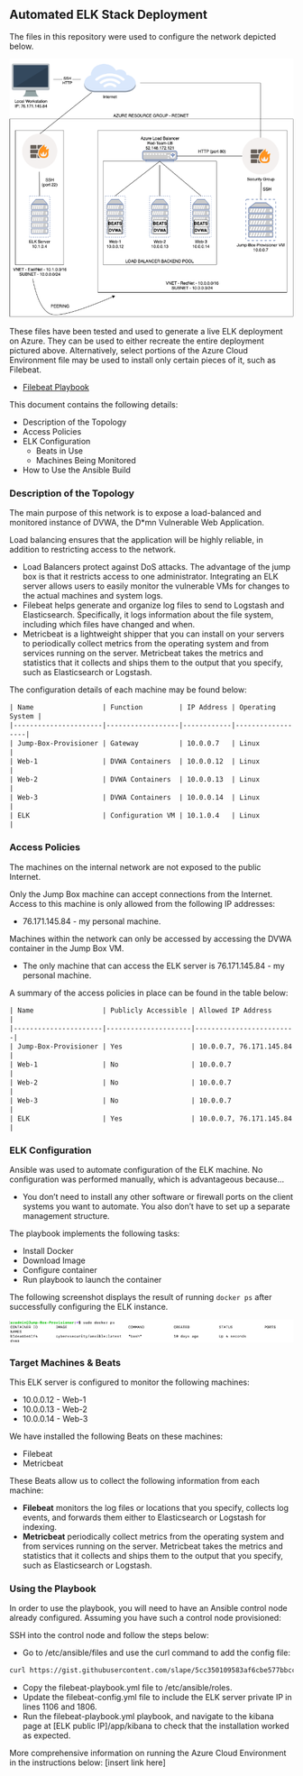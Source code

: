## Automated ELK Stack Deployment

The files in this repository were used to configure the network depicted below.

![](https://github.com/criscollazos/cybersecurity-project-1/blob/master/images/CloudEnvironmentDiagram.png)

These files have been tested and used to generate a live ELK deployment on Azure. They can be used to either recreate the entire deployment pictured above. Alternatively, select portions of the Azure Cloud Environment file may be used to install only certain pieces of it, such as Filebeat.

- [Filebeat Playbook](https://docs.google.com/document/d/1S2LgjGciTTl0bK_UiOZvN9lrxe_xjGEiNXbkhwpDAl0/edit?usp=sharing)

This document contains the following details:
- Description of the Topology
- Access Policies
- ELK Configuration
  - Beats in Use
  - Machines Being Monitored
- How to Use the Ansible Build
### Description of the Topology

The main purpose of this network is to expose a load-balanced and monitored instance of DVWA, the D*mn Vulnerable Web Application.

Load balancing ensures that the application will be highly reliable, in addition to restricting access to the network.
- Load Balancers protect against DoS attacks. The advantage of the jump box is that it restricts access to one administrator.
Integrating an ELK server allows users to easily monitor the vulnerable VMs for changes to the actual machines and system logs.
- Filebeat helps generate and organize log files to send to Logstash and Elasticsearch. Specifically, it logs information about the file system, including which files have changed and when.
- Metricbeat is a lightweight shipper that you can install on your servers to periodically collect metrics from the operating system and from services running on the server. Metricbeat takes the metrics and statistics that it collects and ships them to the output that you specify, such as Elasticsearch or Logstash.

The configuration details of each machine may be found below:
```git
| Name                 | Function         | IP Address | Operating System |
|----------------------|------------------|------------|------------------|
| Jump-Box-Provisioner | Gateway          | 10.0.0.7   | Linux            |
| Web-1                | DVWA Containers  | 10.0.0.12  | Linux            |
| Web-2                | DVWA Containers  | 10.0.0.13  | Linux            |
| Web-3                | DVWA Containers  | 10.0.0.14  | Linux            |
| ELK                  | Configuration VM | 10.1.0.4   | Linux            |
```

### Access Policies

The machines on the internal network are not exposed to the public Internet. 

Only the Jump Box machine can accept connections from the Internet. Access to this machine is only allowed from the following IP addresses:
- 76.171.145.84 - my personal machine.

Machines within the network can only be accessed by accessing the DVWA container in the Jump Box VM.
- The only machine that can access the ELK server is 76.171.145.84 - my personal machine.

A summary of the access policies in place can be found in the table below:
```git
| Name                 | Publicly Accessible | Allowed IP Address      |
|----------------------|---------------------|-------------------------|
| Jump-Box-Provisioner | Yes                 | 10.0.0.7, 76.171.145.84 |
| Web-1                | No                  | 10.0.0.7                |
| Web-2                | No                  | 10.0.0.7                |
| Web-3                | No                  | 10.0.0.7                |
| ELK                  | Yes                 | 10.0.0.7, 76.171.145.84 |
```

### ELK Configuration

Ansible was used to automate configuration of the ELK machine. No configuration was performed manually, which is advantageous because...
- You don’t need to install any other software or firewall ports on the client systems you want to automate. You also don’t have to set up a separate management structure.

The playbook implements the following tasks:
- Install Docker
- Download Image
- Configure container
- Run playbook to launch the container

The following screenshot displays the result of running `docker ps` after successfully configuring the ELK instance.
 
![](https://github.com/criscollazos/cybersecurity-project-1/blob/master/images/docker%20ps%20screenshot.png)
### Target Machines & Beats
This ELK server is configured to monitor the following machines:
- 10.0.0.12 - Web-1
- 10.0.0.13 - Web-2
- 10.0.0.14 - Web-3

We have installed the following Beats on these machines:
- Filebeat
- Metricbeat

These Beats allow us to collect the following information from each machine:
- **Filebeat** monitors the log files or locations that you specify, collects log events, and forwards them either to Elasticsearch or Logstash for indexing.
- **Metricbeat** periodically collect metrics from the operating system and from services running on the server. Metricbeat takes the metrics and statistics that it collects and ships them to the output that you specify, such as Elasticsearch or Logstash.
### Using the Playbook
In order to use the playbook, you will need to have an Ansible control node already configured. Assuming you have such a control node provisioned: 

SSH into the control node and follow the steps below:
- Go to /etc/ansible/files and use the curl command to add the config file:
```bash
curl https://gist.githubusercontent.com/slape/5cc350109583af6cbe577bbcc0710c93/raw/eca603b72586fbe148c11f9c87bf96a63cb25760/Filebeat > /etc/ansible/files/filebeat-config.yml
```
- Copy the filebeat-playbook.yml file to /etc/ansible/roles.
- Update the filebeat-config.yml file to include the ELK server private IP in lines 1106 and 1806.
- Run the filebeat-playbook.yml playbook, and navigate to the kibana page at [ELK public IP]/app/kibana to check that the installation worked as expected.

More comprehensive information on running the Azure Cloud Environment in the instructions below:
[insert link here]
